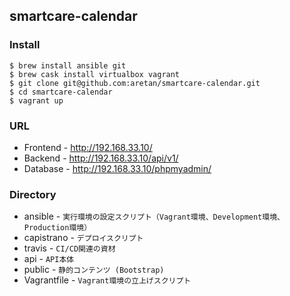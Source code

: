 ## smartcare-calendar

### Install

```
$ brew install ansible git
$ brew cask install virtualbox vagrant
$ git clone git@github.com:aretan/smartcare-calendar.git
$ cd smartcare-calendar
$ vagrant up
```

### URL

* Frontend - http://192.168.33.10/
* Backend - http://192.168.33.10/api/v1/
* Database - http://192.168.33.10/phpmyadmin/

### Directory

+ ansible - `実行環境の設定スクリプト（Vagrant環境、Development環境、Production環境）`
+ capistrano - `デプロイスクリプト`
+ travis - `CI/CD関連の資材`
+ api - `API本体`
+ public - `静的コンテンツ (Bootstrap)`
+ Vagrantfile - `Vagrant環境の立上げスクリプト`
